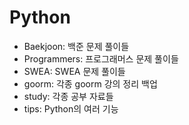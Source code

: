 ﻿# Python
- Baekjoon: 백준 문제 풀이들
- Programmers: 프로그래머스 문제 풀이들
- SWEA: SWEA 문제 풀이들
- goorm: 각종 goorm 강의 정리 백업
- study: 각종 공부 자료들
- tips: Python의 여러 기능
